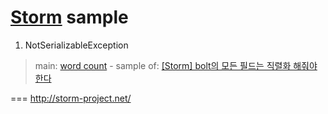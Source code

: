 # [Storm](http://storm-project.net/) sample

1. NotSerializableException

  > main: [word count](src/main/java/test/testStorm/tutorial2/WordCountTopology.java) - sample of: [[Storm] bolt의 모든 필드는 직렬화 해줘야 한다 ](http://entireboy.egloos.com/4828790)

===
http://storm-project.net/
